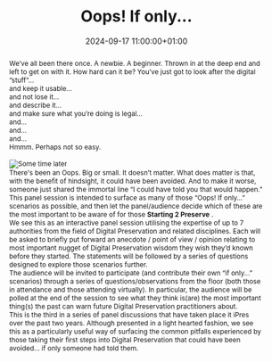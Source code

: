 ---
abstract: "We’ve all been there once. A newbie. A beginner. Thrown in at the deep
  end and left to get on with it. How hard can it be? You’ve just got to look after
  the digital ”stuff”… \n\nand keep it usable… \n\nand not lose it… \n\nand describe
  it… \n\nand make sure what you’re doing is legal… \n\nand… \n\nand… \n\nand…\n\nHmmm.
  Perhaps not so easy.\n\n\n----------\n\n\n![Some time later][1]\n\n There's been
  an Oops. Big or small. It doesn’t matter. What does matter is that, with the benefit
  of hindsight, it could have been avoided. And to make it worse, someone just shared
  the immortal line “I could have told you that would happen.”\n\nThis panel session
  is intended to surface as many of those “Oops! If only…” scenarios as possible,
  and then let the panel/audience decide which of these are the most important to
  be aware of for those **Starting 2 Preserve** .\n\nWe see this as an interactive
  panel session utilising the expertise of up to 7 authorities from the field of Digital
  Preservation and related disciplines. Each will be asked to briefly put forward
  an anecdote / point of view / opinion relating to most important nugget of Digital
  Preservation wisdom they wish they’d known before they started. The statements will
  be followed by a series of questions designed to explore those scenarios further.
  \n\nThe audience will be invited to participate (and contribute their own “if only...”
  scenarios) through a series of questions/observations from the floor (both those
  in attendance and those attending virtually). In particular, the audience will be
  polled at the end of the session to see what they think is(are) the most important
  thing(s) the past can warn future Digital Preservation practitioners about.\n\nThis
  is the third in a series of panel discussions that have taken place it iPres over
  the past two years. Although presented in a light hearted fashion, we see this as
  a particularly useful way of surfacing the common pitfalls experienced by those
  taking their first steps into Digital Preservation that could have been avoided…
  if only someone had told them.\n\n\n  [1]: https://78.media.tumblr.com/13765181be5a9e444a7b4e4bc8ed19b4/tumblr_pc4rqoskHi1u6nopoo2_1280.jpg"
creators:
- Paul Stokes
date: 2024-09-17 11:00:00+01:00
document_url: null
grand_parent: iPRES
institutions: []
keywords:
- approaches to preservation
- start 2 preserve
landing_page_url: ''
language: eng
layout: publication
license: Creative Commons Attribution Share-Alike 4.0 (CC-BY-SA-4.0)
notes_url: https://docs.google.com/document/d/1vZPyik_30l7oT7bFl1eN0X-UGWpFax5GvlccQ6scLEs/edit#heading=h.aar4tupij1po
parent: iPRES 2024
publication_type: birds of a feather
size: null
slides_url: ''
source_name: iPRES
stream_url: ''
title: Oops! If only...
year: 2024
---